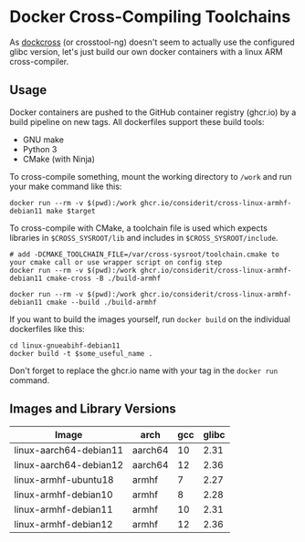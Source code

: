 # Docker Cross-Compiling Toolchains
As [dockcross](http://github.com/dockcross/dockcross) (or crosstool-ng) doesn't seem to actually use the configured glibc version, let's just build our own docker containers with a linux ARM cross-compiler.

## Usage
Docker containers are pushed to the GitHub container registry (ghcr.io) by a build pipeline on new tags.
All dockerfiles support these build tools:
- GNU make
- Python 3
- CMake (with Ninja)

To cross-compile something, mount the working directory to `/work` and run your make command like this:
```shell
docker run --rm -v $(pwd):/work ghcr.io/considerit/cross-linux-armhf-debian11 make $target
```

To cross-compile with CMake, a toolchain file is used which expects libraries in `$CROSS_SYSROOT/lib` and includes in `$CROSS_SYSROOT/include`.
```shell
# add -DCMAKE_TOOLCHAIN_FILE=/var/cross-sysroot/toolchain.cmake to your cmake call or use wrapper script on config step
docker run --rm -v $(pwd):/work ghcr.io/considerit/cross-linux-armhf-debian11 cmake-cross -B ./build-armhf

docker run --rm -v $(pwd):/work ghcr.io/considerit/cross-linux-armhf-debian11 cmake --build ./build-armhf
```

If you want to build the images yourself, run `docker build` on the individual dockerfiles like this:
```shell
cd linux-gnueabihf-debian11
docker build -t $some_useful_name .
```
Don't forget to replace the ghcr.io name with your tag in the `docker run` command.

## Images and Library Versions

Image                   | arch    | gcc | glibc
----------------------- | ------- | --- | ------
linux-aarch64-debian11  | aarch64 |  10 | 2.31
linux-aarch64-debian12  | aarch64 |  12 | 2.36
linux-armhf-ubuntu18    | armhf   |   7 | 2.27
linux-armhf-debian10    | armhf   |   8 | 2.28
linux-armhf-debian11    | armhf   |  10 | 2.31
linux-armhf-debian12    | armhf   |  12 | 2.36
